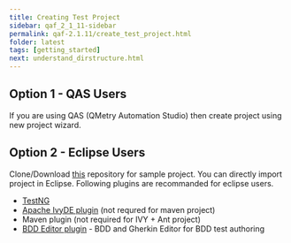 ```yaml
---
title: Creating Test Project
sidebar: qaf_2_1_11-sidebar
permalink: qaf-2.1.11/create_test_project.html
folder: latest
tags: [getting_started]
next: understand_dirstructure.html
---
```


## Option 1 - QAS Users

If you are using QAS (QMetry Automation Studio) then create project using new project wizard.

## Option 2 - Eclipse Users

Clone/Download [this]({{site.data.strings.blank_project_zip_url}}) repository for sample project.
You can directly import project in Eclipse. Following plugins are recommanded for eclipse users.

* [TestNG](http://testng.org/doc/eclipse.html)
* [Apache IvyDE plugin](https://ant.apache.org/ivy/ivyde/download.html) (not requred for maven project)
* Maven plugin (not required for IVY + Ant project)
* [BDD Editor plugin](https://qmetry.github.io/qaf/editor/bdd/eclipse/) - BDD and Gherkin Editor for BDD test authoring
